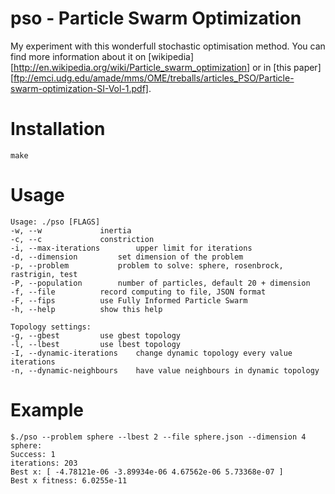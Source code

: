 pso - Particle Swarm Optimization
=================================

My experiment with this wonderfull stochastic optimisation method. You can find more information about it on [wikipedia][http://en.wikipedia.org/wiki/Particle_swarm_optimization] or in [this paper][ftp://emci.udg.edu/amade/mms/OME/treballs/articles_PSO/Particle-swarm-optimization-SI-Vol-1.pdf].

Installation
============
```
make
````

Usage
=====
```
Usage: ./pso [FLAGS]
-w, --w				inertia
-c, --c				constriction
-i, --max-iterations		upper limit for iterations
-d, --dimension			set dimension of the problem
-p, --problem			problem to solve: sphere, rosenbrock, rastrigin, test
-P, --population		number of particles, default 20 + dimension
-f, --file			record computing to file, JSON format
-F, --fips			use Fully Informed Particle Swarm
-h, --help			show this help

Topology settings:
-g, --gbest			use gbest topology
-l, --lbest			use lbest topology
-I, --dynamic-iterations	change dynamic topology every value iterations
-n, --dynamic-neighbours	have value neighbours in dynamic topology
```

Example
======
```
$./pso --problem sphere --lbest 2 --file sphere.json --dimension 4
sphere:
Success: 1
iterations: 203
Best x: [ -4.78121e-06 -3.89934e-06 4.67562e-06 5.73368e-07 ]
Best x fitness: 6.0255e-11
```
